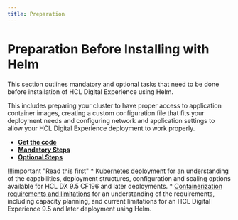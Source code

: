 ```yaml
---
title: Preparation
---
```


# Preparation Before Installing with Helm

This section outlines mandatory and optional tasks that need to be done before installation of HCL Digital Experience using Helm.

This includes preparing your cluster to have proper access to application container images, creating a custom configuration file that fits your deployment needs and configuring network and application settings to allow your HCL Digital Experience deployment to work properly.

- **[Get the code](./get_the_code/configure_harbor_helm_repo.md)** 
- **[Mandatory Steps](./mandatory_tasks/prepare_namespace.md)**
- **[Optional Steps](./optional_tasks/optional_internal_networking.md)**

!!!important "Read this first"
    * [Kubernetes deployment](../../../../../get_started/plan_deployment/container_deployment/index.md) for an understanding of the capabilities, deployment structures, configuration and scaling options available for HCL DX 9.5 CF196 and later deployments.
    * [Containerization requirements and limitations](../../../../../get_started/plan_deployment/container_deployment/limitations_requirements.md) for an understanding of the requirements, including capacity planning, and current limitations for an HCL Digital Experience 9.5 and later deployment using Helm.
